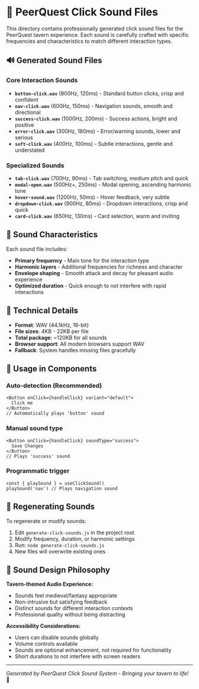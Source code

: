 # 🎵 PeerQuest Click Sound Files

This directory contains professionally generated click sound files for the PeerQuest tavern experience. Each sound is carefully crafted with specific frequencies and characteristics to match different interaction types.

## 🔊 Generated Sound Files

### Core Interaction Sounds
- **`button-click.wav`** (800Hz, 120ms) - Standard button clicks, crisp and confident
- **`nav-click.wav`** (600Hz, 150ms) - Navigation sounds, smooth and directional  
- **`success-click.wav`** (1000Hz, 200ms) - Success actions, bright and positive
- **`error-click.wav`** (300Hz, 180ms) - Error/warning sounds, lower and serious
- **`soft-click.wav`** (400Hz, 100ms) - Subtle interactions, gentle and understated

### Specialized Sounds
- **`tab-click.wav`** (700Hz, 90ms) - Tab switching, medium pitch and quick
- **`modal-open.wav`** (500Hz+, 250ms) - Modal opening, ascending harmonic tone
- **`hover-sound.wav`** (1200Hz, 50ms) - Hover feedback, very subtle
- **`dropdown-click.wav`** (900Hz, 80ms) - Dropdown interactions, crisp and quick
- **`card-click.wav`** (650Hz, 130ms) - Card selection, warm and inviting

## 🎨 Sound Characteristics

Each sound file includes:
- **Primary frequency** - Main tone for the interaction type
- **Harmonic layers** - Additional frequencies for richness and character
- **Envelope shaping** - Smooth attack and decay for pleasant audio experience
- **Optimized duration** - Quick enough to not interfere with rapid interactions

## 🔧 Technical Details

- **Format**: WAV (44.1kHz, 16-bit)
- **File sizes**: 4KB - 22KB per file
- **Total package**: ~120KB for all sounds
- **Browser support**: All modern browsers support WAV
- **Fallback**: System handles missing files gracefully

## 🎯 Usage in Components

### Auto-detection (Recommended)
```tsx
<Button onClick={handleClick} variant="default">
  Click me
</Button>
// Automatically plays 'button' sound
```

### Manual sound type
```tsx
<Button onClick={handleClick} soundType="success">
  Save Changes
</Button>
// Plays 'success' sound
```

### Programmatic trigger
```tsx
const { playSound } = useClickSound()
playSound('nav') // Plays navigation sound
```

## 🔄 Regenerating Sounds

To regenerate or modify sounds:
1. Edit `generate-click-sounds.js` in the project root
2. Modify frequency, duration, or harmonic settings
3. Run: `node generate-click-sounds.js`
4. New files will overwrite existing ones

## 🎵 Sound Design Philosophy

**Tavern-themed Audio Experience:**
- Sounds feel medieval/fantasy appropriate
- Non-intrusive but satisfying feedback
- Distinct sounds for different interaction contexts
- Professional quality without being distracting

**Accessibility Considerations:**
- Users can disable sounds globally
- Volume controls available
- Sounds are optional enhancement, not required for functionality
- Short durations to not interfere with screen readers

---

*Generated by PeerQuest Click Sound System - Bringing your tavern to life!* 🏰
